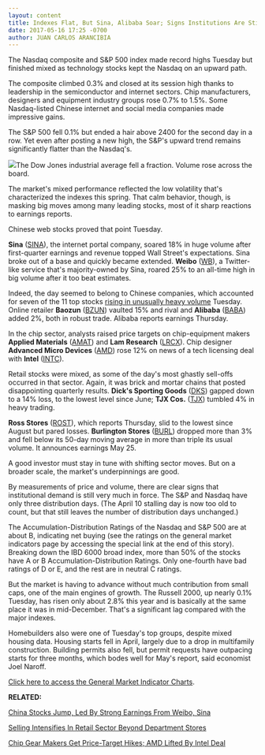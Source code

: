 ```yaml
---
layout: content
title: Indexes Flat, But Sina, Alibaba Soar; Signs Institutions Are Still Buying Stocks
date: 2017-05-16 17:25 -0700
author: JUAN CARLOS ARANCIBIA
---
```








 The Nasdaq composite and S&P 500 index made record highs Tuesday but finished mixed as technology stocks kept the Nasdaq on an upward path.


The composite climbed 0.3% and closed at its session high thanks to leadership in the semiconductor and internet sectors. Chip manufacturers, designers and equipment industry groups rose 0.7% to 1.5%. Some Nasdaq-listed Chinese internet and social media companies made impressive gains.


The S&P 500 fell 0.1% but ended a hair above 2400 for the second day in a row. Yet even after posting a new high, the S&P's upward trend remains significantly flatter than the Nasdaq's.


![](https://www.investors.com/wp-content/uploads/2017/05/MP051617-194x300.png)The Dow Jones industrial average fell a fraction. Volume rose across the board.


The market's mixed performance reflected the low volatility that's characterized the indexes this spring. That calm behavior, though, is masking big moves among many leading stocks, most of it sharp reactions to earnings reports.


Chinese web stocks proved that point Tuesday.


**Sina** ([SINA](https://research.investors.com/quote.aspx?symbol=SINA)), the internet portal company, soared 18% in huge volume after first-quarter earnings and revenue topped Wall Street's expectations. Sina broke out of a base and quickly became extended. **Weibo** ([WB](https://research.investors.com/quote.aspx?symbol=WB)), a Twitter-like service that's majority-owned by Sina, roared 25% to an all-time high in big volume after it too beat estimates.


Indeed, the day seemed to belong to Chinese companies, which accounted for seven of the 11 top stocks [rising in unusually heavy volume](http://research.investors.com/stocksonthemove.aspx?stklist=up) Tuesday. Online retailer **Baozun** ([BZUN](https://research.investors.com/quote.aspx?symbol=BZUN)) vaulted 15% and rival and **Alibaba** ([BABA](https://research.investors.com/quote.aspx?symbol=BABA)) added 2%, both in robust trade. Alibaba reports earnings Thursday.


In the chip sector, analysts raised price targets on chip-equipment makers **Applied Materials** ([AMAT](https://research.investors.com/quote.aspx?symbol=AMAT)) and **Lam Research** ([LRCX](https://research.investors.com/quote.aspx?symbol=LRCX)). Chip designer **Advanced Micro Devices** ([AMD](https://research.investors.com/quote.aspx?symbol=AMD)) rose 12% on news of a tech licensing deal with **Intel** ([INTC](https://research.investors.com/quote.aspx?symbol=INTC)).


Retail stocks were mixed, as some of the day's most ghastly sell-offs occurred in that sector. Again, it was brick and mortar chains that posted disappointing quarterly results. **Dick's Sporting Goods** ([DKS](https://research.investors.com/quote.aspx?symbol=DKS)) gapped down to a 14% loss, to the lowest level since June; **TJX Cos.** ([TJX](https://research.investors.com/quote.aspx?symbol=TJX)) tumbled 4% in heavy trading.


**Ross Stores** ([ROST](https://research.investors.com/quote.aspx?symbol=ROST)), which reports Thursday, slid to the lowest since August but pared losses. **Burlington Stores** ([BURL](https://research.investors.com/quote.aspx?symbol=BURL)) dropped more than 3% and fell below its 50-day moving average in more than triple its usual volume. It announces earnings May 25.


A good investor must stay in tune with shifting sector moves. But on a broader scale, the market's underpinnings are good.


By measurements of price and volume, there are clear signs that institutional demand is still very much in force. The S&P and Nasdaq have only three distribution days. (The April 10 stalling day is now too old to count, but that still leaves the number of distribution days unchanged.)


The Accumulation-Distribution Ratings of the Nasdaq and S&P 500 are at about B, indicating net buying (see the ratings on the general market indicators page by accessing the special link at the end of this story). Breaking down the IBD 6000 broad index, more than 50% of the stocks have A or B Accumulation-Distribution Ratings. Only one-fourth have bad ratings of D or E, and the rest are in neutral C ratings.


But the market is having to advance without much contribution from small caps, one of the main engines of growth. The Russell 2000, up nearly 0.1% Tuesday, has risen only about 2.8% this year and is basically at the same place it was in mid-December. That's a significant lag compared with the major indexes.


Homebuilders also were one of Tuesday's top groups, despite mixed housing data. Housing starts fell in April, largely due to a drop in multifamily construction. Building permits also fell, but permit requests have outpacing starts for three months, which bodes well for May's report, said economist Joel Naroff.


[Click here to access the General Market Indicator Charts](https://www.investors.com/wp-content/uploads/2017/05/IBD1605152741GMI.pdf).


**RELATED:**


[China Stocks Jump, Led By Strong Earnings From Weibo, Sina](https://www.investors.com/news/technology/china-stocks-jump-led-by-weibo-sina-helped-by-strong-earnings-reports/)


[Selling Intensifies In Retail Sector Beyond Department Stores](https://www.investors.com/research/ibd-industry-themes/selling-intensifies-in-retail-sector-beyond-department-stores/)


[Chip Gear Makers Get Price-Target Hikes; AMD Lifted By Intel Deal](https://www.investors.com/news/technology/chip-gear-makers-get-price-target-hikes-amd-lifted-by-intel-deal/) 




